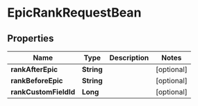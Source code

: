 

# EpicRankRequestBean


## Properties

| Name | Type | Description | Notes |
|------------ | ------------- | ------------- | -------------|
|**rankAfterEpic** | **String** |  |  [optional] |
|**rankBeforeEpic** | **String** |  |  [optional] |
|**rankCustomFieldId** | **Long** |  |  [optional] |



